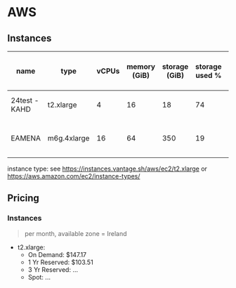# AWS

## Instances

| name 	| type 	| vCPUs 	| memory (GiB) | storage (GiB) | storage used % 	| price (per month, $)	| notes 	| date 	|
|------	|------	|-------	|--------|--------|---------------	|-------	|-------	|------	|
| 24test - KAHD | t2.xlarge	| 4 | 16 | 18 | 74 | 147 | Arches v5.2, over-provisioned | 23-10-09
| EAMENA | m6g.4xlarge	| 16  | 64 | 350 | 19	| 502 | Arches v7.3, under-provisioned | 23-10-09

instance type: see https://instances.vantage.sh/aws/ec2/t2.xlarge or https://aws.amazon.com/ec2/instance-types/

## Pricing

### Instances
> per month, available zone = Ireland

* t2.xlarge:
	- On Demand: $147.17
	- 1 Yr Reserved: $103.51
	- 3 Yr Reserved: ...
	- Spot: ...












